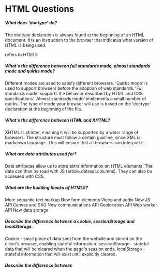 # HTML Questions

##### What does 'doctype' do?
The doctype declaration is always found at the beginning of an HTML document. It is an instruction to the browser
that indicates what version of HTML is being used.
<!DOCTYPE html> refers to HTML5

##### What's the difference between full standards mode, almost standards mode and quirks mode?
Different modes are used to satisfy different browsers. 'Quirks mode' is used to support browsers before the adoption
of web standards. 'Full standards mode' supports the behavior described by HTML and CSS specifications. 'Almost standards
mode' implements a small number of quirks. The type of mode your browser will use is based on the 'doctype' declaration at the 
beginning of the file.

##### What's the difference between HTML and XHTML?
XHTML is stricter, meaning it will be supported by a wider range of browsers. The structure must follow a certain guidline,
since XML is  markdown language. This will ensure that all browsers can interpret it.

##### What are data attributes used for?
Data attributes allow us to store extra information on HTML elements. The data can then be read with JS (article.dataset.columns). They can also be accessed with CSS.

##### What are the building blocks of HTML5?
More semantic text markup
New form elements
Video and audio
New JS API
Canvas and SVG
New communications API
Geolocation API
Web worker API
New data storage

##### Describe the difference between a cookie, sessionStorage and localStorage.
Cookie - small piece of data sent from the website and stored on the client's browser, enabling stateful information.
sessionStorage - stateful data that will be cleared when the page's session ends.
localStorage - stateful information that will exist until explicitly cleared.

##### Describe the difference between <script>, <script async> and <script defer>.
'script' allows you to define client-side script. 'script async' means it will be executed asynchronously as soon as its available. 'script defer' means the script will not run until the rest of the page has finished loading.

##### Why put CSS links in the head?
This way the CSS will load before the page loads, meaning the user will see some styles while the page is loading, rather than a blank screen.

##### Why put scripts at the bottom of the body?
When the parse encounters a script tag, the parser will stop looking at the rest of the page until it has finished evaluation the rest of the page.

##### What is progressive rendering?
Techniques used to render content for display as quickly as possible. Really only useful know for unreliable mobile connections. Lazy loading will only load content when it comes into the browser's viewport. 

##### Why you would use a srcset attribute in an image tag? Explain the process the browser uses when evaluating the content of this attribute.
'srcset' defines a set of images we will allow the borwser to choose between, and what size each image is. The browser will look at the devices width, work out which media condition if the first to be true, look at the slot given to the media query, load the image referenced in 'srcset' that most closely mathces the chosen slot size.